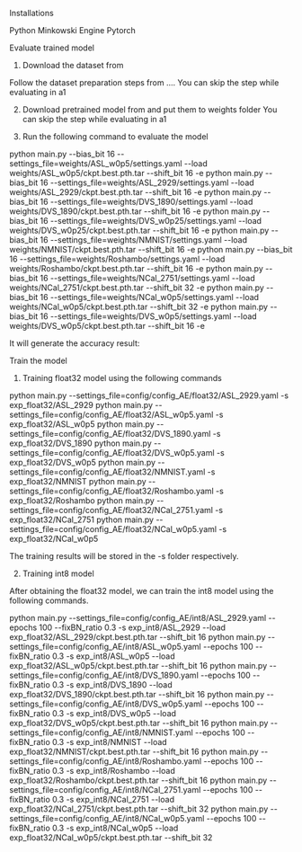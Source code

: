 Installations

Python
Minkowski Engine
Pytorch


Evaluate trained model

1. Download the dataset from 

Follow the dataset preparation steps from ....
You can skip the step while evaluating in a1

2. Download pretrained model from and put them to weights folder
You can skip the step while evaluating in a1

3. Run the following command to evaluate the model

python main.py --bias_bit 16 --settings_file=weights/ASL_w0p5/settings.yaml --load weights/ASL_w0p5/ckpt.best.pth.tar --shift_bit 16 -e
python main.py --bias_bit 16 --settings_file=weights/ASL_2929/settings.yaml --load weights/ASL_2929/ckpt.best.pth.tar --shift_bit 16 -e
python main.py --bias_bit 16 --settings_file=weights/DVS_1890/settings.yaml --load weights/DVS_1890/ckpt.best.pth.tar --shift_bit 16 -e
python main.py --bias_bit 16 --settings_file=weights/DVS_w0p25/settings.yaml --load weights/DVS_w0p25/ckpt.best.pth.tar --shift_bit 16 -e
python main.py --bias_bit 16 --settings_file=weights/NMNIST/settings.yaml --load weights/NMNIST/ckpt.best.pth.tar --shift_bit 16 -e 
python main.py --bias_bit 16 --settings_file=weights/Roshambo/settings.yaml --load weights/Roshambo/ckpt.best.pth.tar --shift_bit 16 -e 
python main.py --bias_bit 16 --settings_file=weights/NCal_2751/settings.yaml --load weights/NCal_2751/ckpt.best.pth.tar --shift_bit 32 -e
python main.py --bias_bit 16 --settings_file=weights/NCal_w0p5/settings.yaml --load weights/NCal_w0p5/ckpt.best.pth.tar --shift_bit 32 -e
python main.py --bias_bit 16 --settings_file=weights/DVS_w0p5/settings.yaml --load weights/DVS_w0p5/ckpt.best.pth.tar --shift_bit 16 -e 

It will generate the accuracy result:



Train the model

1. Training float32 model using the following commands

python main.py --settings_file=config/config_AE/float32/ASL_2929.yaml -s exp_float32/ASL_2929
python main.py --settings_file=config/config_AE/float32/ASL_w0p5.yaml -s exp_float32/ASL_w0p5
python main.py --settings_file=config/config_AE/float32/DVS_1890.yaml -s exp_float32/DVS_1890
python main.py --settings_file=config/config_AE/float32/DVS_w0p5.yaml -s exp_float32/DVS_w0p5
python main.py --settings_file=config/config_AE/float32/NMNIST.yaml -s exp_float32/NMNIST
python main.py --settings_file=config/config_AE/float32/Roshambo.yaml -s exp_float32/Roshambo
python main.py --settings_file=config/config_AE/float32/NCal_2751.yaml -s exp_float32/NCal_2751
python main.py --settings_file=config/config_AE/float32/NCal_w0p5.yaml -s exp_float32/NCal_w0p5

The training results will be stored in the -s folder respectively.


2. Training int8 model

After obtaining the float32 model, we can train the int8 model using the following commands.

python main.py --settings_file=config/config_AE/int8/ASL_2929.yaml --epochs 100 --fixBN_ratio 0.3 -s exp_int8/ASL_2929 --load exp_float32/ASL_2929/ckpt.best.pth.tar --shift_bit 16
python main.py --settings_file=config/config_AE/int8/ASL_w0p5.yaml --epochs 100 --fixBN_ratio 0.3 -s exp_int8/ASL_w0p5 --load exp_float32/ASL_w0p5/ckpt.best.pth.tar --shift_bit 16
python main.py --settings_file=config/config_AE/int8/DVS_1890.yaml --epochs 100 --fixBN_ratio 0.3 -s exp_int8/DVS_1890 --load exp_float32/DVS_1890/ckpt.best.pth.tar --shift_bit 16
python main.py --settings_file=config/config_AE/int8/DVS_w0p5.yaml --epochs 100 --fixBN_ratio 0.3 -s exp_int8/DVS_w0p5 --load exp_float32/DVS_w0p5/ckpt.best.pth.tar --shift_bit 16
python main.py --settings_file=config/config_AE/int8/NMNIST.yaml --epochs 100 --fixBN_ratio 0.3 -s exp_int8/NMNIST --load exp_float32/NMNIST/ckpt.best.pth.tar --shift_bit 16
python main.py --settings_file=config/config_AE/int8/Roshambo.yaml --epochs 100 --fixBN_ratio 0.3 -s exp_int8/Roshambo --load exp_float32/Roshambo/ckpt.best.pth.tar --shift_bit 16
python main.py --settings_file=config/config_AE/int8/NCal_2751.yaml --epochs 100 --fixBN_ratio 0.3 -s exp_int8/NCal_2751 --load exp_float32/NCal_2751/ckpt.best.pth.tar --shift_bit 32
python main.py --settings_file=config/config_AE/int8/NCal_w0p5.yaml --epochs 100 --fixBN_ratio 0.3 -s exp_int8/NCal_w0p5 --load exp_float32/NCal_w0p5/ckpt.best.pth.tar --shift_bit 32




